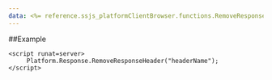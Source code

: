 ```yaml
---
data: <%= reference.ssjs_platformClientBrowser.functions.RemoveResponseHeader %>
---
```


##Example
```
<script runat=server>
     Platform.Response.RemoveResponseHeader("headerName");
</script>
```

